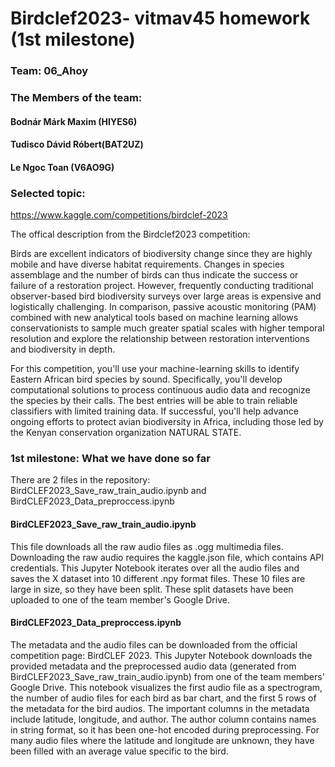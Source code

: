 # Birdclef2023- vitmav45 homework (1st milestone)

### Team: 06_Ahoy

### The Members of the team:
#### Bodnár Márk Maxim (HIYES6)
#### Tudisco Dávid Róbert(BAT2UZ)
#### Le Ngoc Toan (V6AO9G)


### Selected topic: 
https://www.kaggle.com/competitions/birdclef-2023

The offical description from the Birdclef2023 competition:

Birds are excellent indicators of biodiversity change since they are highly mobile and have diverse habitat requirements. Changes in species assemblage and the number of birds can thus indicate the success or failure of a restoration project. However, frequently conducting traditional observer-based bird biodiversity surveys over large areas is expensive and logistically challenging. In comparison, passive acoustic monitoring (PAM) combined with new analytical tools based on machine learning allows conservationists to sample much greater spatial scales with higher temporal resolution and explore the relationship between restoration interventions and biodiversity in depth.

For this competition, you'll use your machine-learning skills to identify Eastern African bird species by sound. Specifically, you'll develop computational solutions to process continuous audio data and recognize the species by their calls. The best entries will be able to train reliable classifiers with limited training data. If successful, you'll help advance ongoing efforts to protect avian biodiversity in Africa, including those led by the Kenyan conservation organization NATURAL STATE. 

### 1st milestone: What we have done so far

There are 2 files in the repository: BirdCLEF2023_Save_raw_train_audio.ipynb and BirdCLEF2023_Data_preproccess.ipynb

#### BirdCLEF2023_Save_raw_train_audio.ipynb

This file downloads all the raw audio files as .ogg multimedia files. Downloading the raw audio requires the kaggle.json file, which contains API credentials. This Jupyter Notebook iterates over all the audio files and saves the X dataset into 10 different .npy format files. These 10 files are large in size, so they have been split. These split datasets have been uploaded to one of the team member's Google Drive.

#### BirdCLEF2023_Data_preproccess.ipynb

The metadata and the audio files can be downloaded from the official competition page: BirdCLEF 2023. This Jupyter Notebook downloads the provided metadata and the preprocessed audio data (generated from BirdCLEF2023_Save_raw_train_audio.ipynb) from one of the team members' Google Drive. This notebook visualizes the first audio file as a spectrogram, the number of audio files for each bird as bar chart, and the first 5 rows of the metadata for the bird audios. The important columns in the metadata include latitude, longitude, and author. The author column contains names in string format, so it has been one-hot encoded during preprocessing. For many audio files where the latitude and longitude are unknown, they have been filled with an average value specific to the bird.


